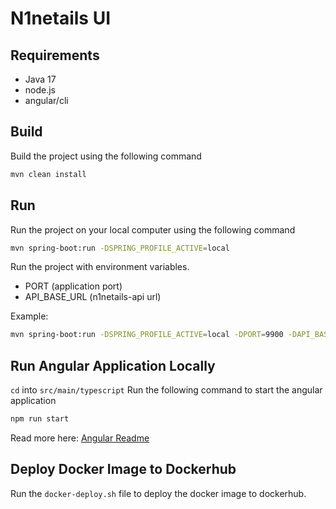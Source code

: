 # N1netails UI

## Requirements
- Java 17
- node.js
- angular/cli

## Build
Build the project using the following command
```bash
mvn clean install
```

## Run
Run the project on your local computer using the following command
```bash
mvn spring-boot:run -DSPRING_PROFILE_ACTIVE=local
```

Run the project with environment variables.
- PORT (application port)
- API_BASE_URL (n1netails-api url)

Example:
```bash
mvn spring-boot:run -DSPRING_PROFILE_ACTIVE=local -DPORT=9900 -DAPI_BASE_URL=http://localhost:9901
```

## Run Angular Application Locally
`cd` into `src/main/typescript`
Run the following command to start the angular application
```bash
npm run start
```
Read more here: [Angular Readme](src/main/typescript/README.md)

## Deploy Docker Image to Dockerhub
Run the `docker-deploy.sh` file to deploy the docker image to dockerhub.
